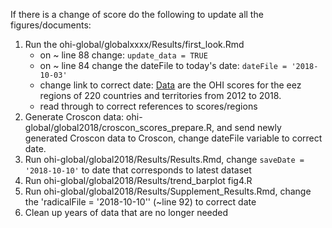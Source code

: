 If there is a change of score do the following to update all the figures/documents:

1. Run the ohi-global/globalxxxx/Results/first_look.Rmd
   - on ~ line 88 change: `update_data = TRUE`
   - on ~ line 84 change the dateFile to today's date: `dateFile = '2018-10-03'`
   - change link to correct date: [Data](https://raw.githubusercontent.com/OHI-Science/ohi-global/draft/global2018/OHI_final_formatted_scores_2018-10-03.csv) are the OHI scores for the eez regions of 220 countries and territories from 2012 to 2018.
   - read through to correct references to scores/regions
2. Generate Croscon data: ohi-global/global2018/croscon_scores_prepare.R, and send newly generated Croscon data to Croscon, change dateFile variable to correct date.
3. Run ohi-global/global2018/Results/Results.Rmd, change `saveDate = '2018-10-10'` to date that corresponds to latest dataset
4. Run ohi-global/global2018/Results/trend_barplot fig4.R
5. Run ohi-global/global2018/Results/Supplement_Results.Rmd, change the 'radicalFile = '2018-10-10'' (~line 92) to correct date 
6. Clean up years of data that are no longer needed